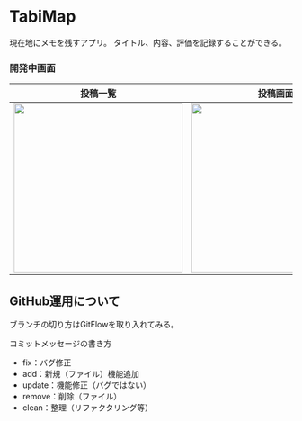 # TabiMap
現在地にメモを残すアプリ。
タイトル、内容、評価を記録することができる。
### 開発中画面
| 投稿一覧                    | 投稿画面                     |編集画面　| 
| ------------------------- | ------------------------- |------------------------- |
|<img src="https://user-images.githubusercontent.com/106295898/223173444-b07a0562-03f1-4236-8fed-a84d4afc9f25.png" width="300">|<img src="https://user-images.githubusercontent.com/106295898/200500852-f3911316-78ea-44ea-869d-49f92d3579da.png" width="300">|<img src="https://user-images.githubusercontent.com/106295898/217554931-74cdf56b-3745-4205-b3c5-050811806484.png" width="300">|




## GitHub運用について
ブランチの切り方はGitFlowを取り入れてみる。

コミットメッセージの書き方
- fix：バグ修正
- add：新規（ファイル）機能追加
- update：機能修正（バグではない）
- remove：削除（ファイル）
- clean：整理（リファクタリング等）
